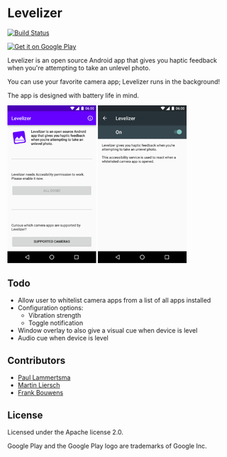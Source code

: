 Levelizer
===========

[![Build Status](https://travis-ci.org/pflammertsma/levelizer.svg?branch=master)](https://travis-ci.org/pflammertsma/levelizer)

<a href="https://play.google.com/store/apps/details?id=org.dutchaug.levelizer&utm_source=global_co&utm_medium=prtnr&utm_content=Mar2515&utm_campaign=PartBadge&pcampaignid=MKT-Other-global-all-co-prtnr-py-PartBadge-Mar2515-1"><img alt="Get it on Google Play" src="https://play.google.com/intl/en_us/badges/images/generic/en_badge_web_generic.png" width="200"/></a>

Levelizer is an open source Android app that gives you haptic feedback when you're attempting to take an unlevel photo.

You can use your favorite camera app; Levelizer runs in the background!

The app is designed with battery life in mind.

<img src="play-assets/device-2016-07-12-011059.png" width="200"> <img src="play-assets/device-accessibility-service.png" width="200">

## Todo

- Allow user to whitelist camera apps from a list of all apps installed
- Configuration options:
  - Vibration strength
  - Toggle notification
- Window overlay to also give a visual cue when device is level
- Audio cue when device is level

## Contributors

* [Paul Lammertsma](https://github.com/pflammertsma)
* [Martin Liersch](https://github.com/Goddchen)
* [Frank Bouwens](https://github.com/frankkienl)

## License

Licensed under the Apache license 2.0.

Google Play and the Google Play logo are trademarks of Google Inc.
